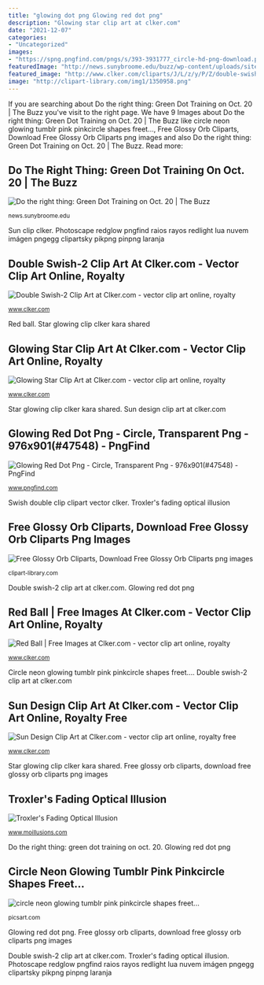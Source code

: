 ```yaml
---
title: "glowing dot png Glowing red dot png"
description: "Glowing star clip art at clker.com"
date: "2021-12-07"
categories:
- "Uncategorized"
images:
- "https://spng.pngfind.com/pngs/s/393-3931777_circle-hd-png-download.png"
featuredImage: "http://news.sunybroome.edu/buzz/wp-content/uploads/sites/2/2017/08/2000px-Green_pog.svg.png"
featured_image: "http://www.clker.com/cliparts/J/L/z/y/P/Z/double-swish-2-hi.png"
image: "http://clipart-library.com/img1/1350958.png"
---
```


If you are searching about Do the right thing: Green Dot Training on Oct. 20 | The Buzz you've visit to the right page. We have 9 Images about Do the right thing: Green Dot Training on Oct. 20 | The Buzz like circle neon glowing tumblr pink pinkcircle shapes freet..., Free Glossy Orb Cliparts, Download Free Glossy Orb Cliparts png images and also Do the right thing: Green Dot Training on Oct. 20 | The Buzz. Read more:

## Do The Right Thing: Green Dot Training On Oct. 20 | The Buzz

![Do the right thing: Green Dot Training on Oct. 20 | The Buzz](http://news.sunybroome.edu/buzz/wp-content/uploads/sites/2/2017/08/2000px-Green_pog.svg.png "Double swish-2 clip art at clker.com")

<small>news.sunybroome.edu</small>

Sun clip clker. Photoscape redglow pngfind raios rayos redlight lua nuvem imágen pngegg clipartsky pikpng pinpng laranja

## Double Swish-2 Clip Art At Clker.com - Vector Clip Art Online, Royalty

![Double Swish-2 Clip Art at Clker.com - vector clip art online, royalty](http://www.clker.com/cliparts/J/L/z/y/P/Z/double-swish-2-hi.png "Troxler&#039;s fading optical illusion")

<small>www.clker.com</small>

Red ball. Star glowing clip clker kara shared

## Glowing Star Clip Art At Clker.com - Vector Clip Art Online, Royalty

![Glowing Star Clip Art at Clker.com - vector clip art online, royalty](http://www.clker.com/cliparts/O/J/R/7/T/q/glowing-star-md.png "Swish double clip clipart vector clker")

<small>www.clker.com</small>

Star glowing clip clker kara shared. Sun design clip art at clker.com

## Glowing Red Dot Png - Circle, Transparent Png - 976x901(#47548) - PngFind

![Glowing Red Dot Png - Circle, Transparent Png - 976x901(#47548) - PngFind](https://spng.pngfind.com/pngs/s/393-3931777_circle-hd-png-download.png "Star glowing clip clker kara shared")

<small>www.pngfind.com</small>

Swish double clip clipart vector clker. Troxler&#039;s fading optical illusion

## Free Glossy Orb Cliparts, Download Free Glossy Orb Cliparts Png Images

![Free Glossy Orb Cliparts, Download Free Glossy Orb Cliparts png images](http://clipart-library.com/img1/1350958.png "Sun clip clker")

<small>clipart-library.com</small>

Double swish-2 clip art at clker.com. Glowing red dot png

## Red Ball | Free Images At Clker.com - Vector Clip Art Online, Royalty

![Red Ball | Free Images at Clker.com - vector clip art online, royalty](http://www.clker.com/cliparts/6/e/a/5/13971358392106225542red-ball1.png "Glowing red dot png")

<small>www.clker.com</small>

Circle neon glowing tumblr pink pinkcircle shapes freet.... Double swish-2 clip art at clker.com

## Sun Design Clip Art At Clker.com - Vector Clip Art Online, Royalty Free

![Sun Design Clip Art at Clker.com - vector clip art online, royalty free](http://www.clker.com/cliparts/s/8/X/x/k/m/sun-design-hi.png "Glowing star clip art at clker.com")

<small>www.clker.com</small>

Star glowing clip clker kara shared. Free glossy orb cliparts, download free glossy orb cliparts png images

## Troxler&#039;s Fading Optical Illusion

![Troxler&#039;s Fading Optical Illusion](https://www.moillusions.com/wp-content/uploads/2011/11/300pxtroxler_fadingsvg.png "Swish double clip clipart vector clker")

<small>www.moillusions.com</small>

Do the right thing: green dot training on oct. 20. Glowing red dot png

## Circle Neon Glowing Tumblr Pink Pinkcircle Shapes Freet...

![circle neon glowing tumblr pink pinkcircle shapes freet...](http://cdn140.picsart.com/268937115026211.png "Ball balls kickball clipart story birmingham clker aids band clip vector combinator shared graphic ball1")

<small>picsart.com</small>

Glowing red dot png. Free glossy orb cliparts, download free glossy orb cliparts png images

Double swish-2 clip art at clker.com. Troxler&#039;s fading optical illusion. Photoscape redglow pngfind raios rayos redlight lua nuvem imágen pngegg clipartsky pikpng pinpng laranja
